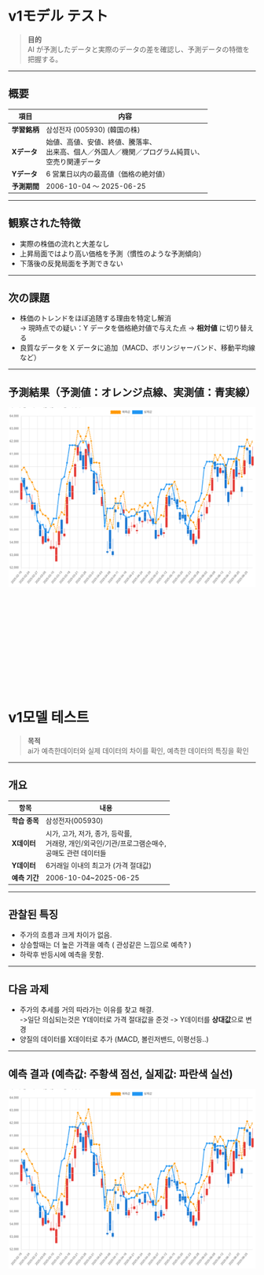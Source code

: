 # v1モデル テスト

> **目的**  
> AI が予測したデータと実際のデータの差を確認し、予測データの特徴を把握する。

---

## 概要
| 項目 | 内容 |
| ---- | ---- |
| **学習銘柄** | 삼성전자 (005930) (韓国の株)|
| **Xデータ** | 始値、高値、安値、終値、騰落率、<br>出来高、個人／外国人／機関／プログラム純買い、<br>空売り関連データ |
| **Yデータ** | 6 営業日以内の最高値（価格の絶対値） |
| **予測期間** | 2006-10-04 ～ 2025-06-25 |

---

## 観察された特徴
* 実際の株価の流れと大差なし  
* 上昇局面ではより高い価格を予測（慣性のような予測傾向）  
* 下落後の反発局面を予測できない  

---

## 次の課題
* 株価のトレンドをほぼ追随する理由を特定し解消  
  → 現時点での疑い：Y データを価格絶対値で与えた点 → **相対値** に切り替える  
* 良質なデータを X データに追加（MACD、ボリンジャーバンド、移動平均線など）

---

## 予測結果（予測値：オレンジ点線、実測値：青実線）
![alt text](../images/25-06-30_test-v1.png)

<br>
<br>
<br>
<br>
<br>
<br>
<br>
<br>
<br>
<br>
<br>

# v1모델 테스트

> **목적**  
> ai가 예측한데이터와 실제 데이터의 차이를 확인, 예측한 데이터의 특징을 확인

---

## 개요
| 항목        | 내용                           |
| --------- | ---------------------------- |
| **학습 종목** | 삼성전자(005930) |
| **X데이터** | 시가, 고가, 저가, 종가, 등락률,<br>거래량, 개인/외국인/기관/프로그램순매수,<br>공매도 관련 데이터들
| **Y데이터** | 6거래일 이내의 최고가 (가격 절대값)    |
| **예측 기간** | 2006-10-04~2025-06-25   |

---

## 관찰된 특징
* 주가의 흐름과 크게 차이가 없음.
* 상승할때는 더 높은 가격을 예측 ( 관성같은 느낌으로 예측? )
* 하락후 반등시에 예측을 못함.

---

## 다음 과제

* 주가의 추세를 거의 따라가는 이유를 찾고 해결.   
  ->일단 의심되는것은 Y데이터로 가격 절대값을 준것 -> Y데이터를 **상대값**으로 변경
* 양질의 데이터를 X데이터로 추가 (MACD, 볼린저밴드, 이평선등..)

---

## 예측 결과 (예측값: 주황색 점선, 실제값: 파란색 실선)
![alt text](../images/25-06-30_test-v1.png)
